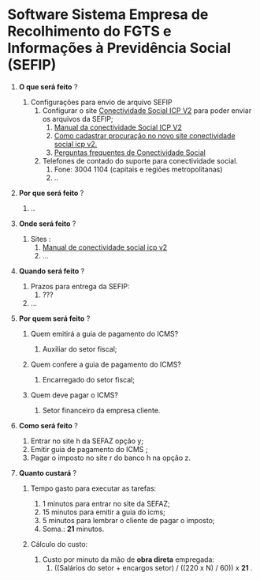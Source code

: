 # Software Sistema Empresa de Recolhimento do FGTS e Informações à Previdência Social (SEFIP)

   1. **O que será feito** ?
      1. Configurações para envio de arquivo SEFIP
         1. Configurar o site [Conectividade Social ICP V2](sefip/Requisitos_para_que_o_site_conectividade_social_icpv2_funcione.html) para poder enviar os arquivos da SEFIP;
            1. [Manual da conectividade Social ICP V2](https://www.caixa.gov.br/Downloads/fgts-manuais-e-cartilhas-operacionais/MANUAL_OPERACIONAL_CNS_ICP_V2_v1_1.pdf)
            2. [Como cadastrar procuração no novo site conectividade social icp v2.](https://www.youtube.com/watch?v=LCYOzDWoHIo)
            3. [Perguntas frequentes de Conectividade Social](https://www.caixa.gov.br/empresa/conectividade-social/perguntas-frequentes/Paginas/default.aspx)
         2. Telefones de contado do suporte para conectividade social.
            1. Fone: 3004 1104 (capitais e regiões metropolitanas)
            2. ..

   2. **Por que será feito** ?
      1. ..

   3. **Onde será feito** ?
      1. Sites :
         1. [Manual de conectividade social icp v2](https://www.caixa.gov.br/Downloads/fgts-manuais-e-cartilhas-operacionais/MANUAL_OPERACIONAL_CNS_ICP_V2_v_1_5.pdf)
         2. ...

   4. **Quando será feito** ?
      1. Prazos para entrega da SEFIP:
         1. ???
      2. ...

   5. **Por quem será feito** ?
      1. Quem emitirá a guia de pagamento do ICMS?
         1. Auxiliar do setor fiscal;

      2. Quem confere a guia de pagamento do ICMS?
         1. Encarregado do setor fiscal;

      3. Quem deve pagar o ICMS?
         1. Setor financeiro da empresa cliente.

   6. **Como será feito** ?
      1. Entrar no site h da SEFAZ opção y;
      2. Emitir guia de pagamento do ICMS ;
      3. Pagar o imposto no site r do banco h na opção z.

   7. **Quanto custará** ?
      1. Tempo gasto para executar as tarefas:
         1. 1 minutos para entrar no site da SEFAZ;
         2. 15 minutos para emitir a guia do icms;
         3. 5 minutos para lembrar o cliente de pagar o imposto;
         4. Soma.: **21** minutos.

      2. Cálculo do custo:
         1. Custo por minuto da mão de **obra direta** empregada:
            1. ((Salários do setor + encargos setor) / ((220 x N) / 60)) x **21** .
